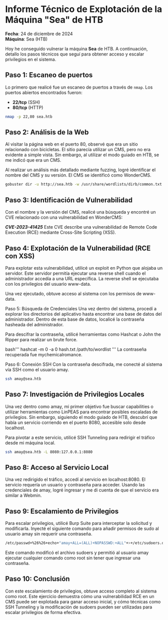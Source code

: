 # Informe Técnico de Explotación de la Máquina "Sea" de HTB

**Fecha**: 24 de diciembre de 2024  
**Máquina**: Sea (HTB)

Hoy he conseguido vulnerar la máquina **Sea** de HTB. A continuación, detallo los pasos técnicos que seguí para obtener acceso y escalar privilegios en el sistema.

## Paso 1: Escaneo de puertos

Lo primero que realicé fue un escaneo de puertos a través de `nmap`. Los puertos abiertos encontrados fueron:

- **22/tcp** (SSH)
- **80/tcp** (HTTP)

```bash
nmap -p 22,80 sea.htb
```

## Paso 2: Análisis de la Web

Al visitar la página web en el puerto 80, observé que era un sitio relacionado con bicicletas. El sitio parecía utilizar un CMS, pero no era evidente a simple vista. Sin embargo, al utilizar el modo guiado en HTB, se me indicó que era un CMS.

Al realizar un análisis más detallado mediante fuzzing, logré identificar el nombre del CMS y su versión. El CMS se identificó como WonderCMS.

```bash
gobuster dir -u http://sea.htb -w /usr/share/wordlists/dirb/common.txt

```

## Paso 3: Identificación de Vulnerabilidad

Con el nombre y la versión del CMS, realicé una búsqueda y encontré un CVE relacionado con una vulnerabilidad en WonderCMS:

***CVE-2023-41425***
Este CVE describe una vulnerabilidad de Remote Code Execution (RCE) mediante Cross-Site Scripting (XSS).
## Paso 4: Explotación de la Vulnerabilidad (RCE con XSS)
Para explotar esta vulnerabilidad, utilicé un exploit en Python que alojaba un servidor. Este servidor permitía ejecutar una reverse shell cuando el administrador accedía a una URL específica. La reverse shell se ejecutaba con los privilegios del usuario www-data.

Una vez ejecutado, obtuve acceso al sistema con los permisos de www-data.

Paso 5: Búsqueda de Credenciales
Una vez dentro del sistema, procedí a explorar los directorios del aplicativo hasta encontrar una base de datos del administrador. Dentro de esta base de datos, localicé la contraseña hasheada del administrador.

Para descifrar la contraseña, utilicé herramientas como Hashcat o John the Ripper para realizar un brute force.

bash'''
hashcat -m 0 -a 0 hash.txt /path/to/wordlist
'''
La contraseña recuperada fue mychemicalromance.

Paso 6: Conexión SSH
Con la contraseña descifrada, me conecté al sistema vía SSH como el usuario amay.

```bash
ssh amay@sea.htb
```

## Paso 7: Investigación de Privilegios Locales

Una vez dentro como amay, mi primer objetivo fue buscar capabilities o utilizar herramientas como LinPEAS para encontrar posibles escaladas de privilegios. Sin embargo, siguiendo el modo guiado de HTB, descubrí que había un servicio corriendo en el puerto 8080, accesible solo desde localhost.

Para pivotar a este servicio, utilicé SSH Tunneling para redirigir el tráfico desde mi máquina local.

```bash
ssh amay@sea.htb -L 8080:127.0.0.1:8080
```

## Paso 8: Acceso al Servicio Local

Una vez redirigido el tráfico, accedí al servicio en localhost:8080. El servicio requería un usuario y contraseña para acceder. Usando las credenciales de amay, logré ingresar y me di cuenta de que el servicio era similar a Webmin.

## Paso 9: Escalamiento de Privilegios

Para escalar privilegios, utilicé Burp Suite para interceptar la solicitud y modificarla. Inyecté el siguiente comando para añadir permisos de sudo al usuario amay sin requerir una contraseña.

```bash
/etc/passwd+%26%26+echo+"amay+ALL=(ALL)+NOPASSWD:+ALL"+>+/etc/sudoers.d/amay+#
```

Este comando modificó el archivo sudoers y permitió al usuario amay ejecutar cualquier comando como root sin tener que ingresar una contraseña.

## Paso 10: Conclusión
Con este escalamiento de privilegios, obtuve acceso completo al sistema como root. Este ejercicio demuestra cómo una vulnerabilidad RCE en un CMS puede ser explotada para ganar acceso inicial, y cómo técnicas como SSH Tunneling y la modificación de sudoers pueden ser utilizadas para escalar privilegios de forma efectiva.